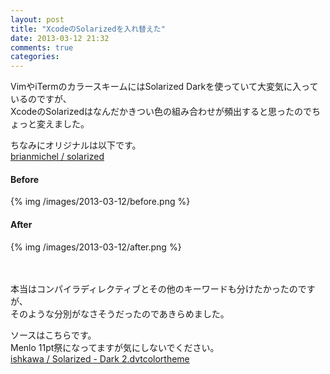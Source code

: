 ```yaml
---
layout: post
title: "XcodeのSolarizedを入れ替えた"
date: 2013-03-12 21:32
comments: true
categories: 
---
```


VimやiTermのカラースキームにはSolarized Darkを使っていて大変気に入っているのですが、  
XcodeのSolarizedはなんだかきつい色の組み合わせが頻出すると思ったのでちょっと変えました。

ちなみにオリジナルは以下です。  
[brianmichel / solarized](https://github.com/brianmichel/solarized/tree/master/apple-xcode4-solarized)

#### Before

{% img /images/2013-03-12/before.png %}

#### After

{% img /images/2013-03-12/after.png %}

　

本当はコンパイラディレクティブとその他のキーワードも分けたかったのですが、  
そのような分別がなさそうだったのであきらめました。

ソースはこちらです。  
Menlo 11pt祭になってますが気にしないでください。  
[ishkawa / Solarized - Dark 2.dvtcolortheme](https://gist.github.com/ishkawa/5140559)
